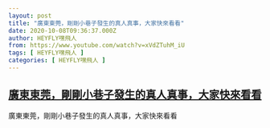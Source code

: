 ```yaml
---
layout: post
title: "廣東東莞，剛剛小巷子發生的真人真事，大家快來看看"
date: 2020-10-08T09:36:37.000Z
author: HEYFLY嘿飛人
from: https://www.youtube.com/watch?v=xVdZTuhM_iU
tags: [ HEYFLY嘿飛人 ]
categories: [ HEYFLY嘿飛人 ]
---
```

<!--1602149797000-->
[廣東東莞，剛剛小巷子發生的真人真事，大家快來看看](https://www.youtube.com/watch?v=xVdZTuhM_iU)
------

<div>
廣東東莞，剛剛小巷子發生的真人真事，大家快來看看
</div>
